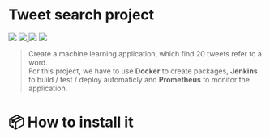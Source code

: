 # Tweet search project

<p>
  <img src="https://img.shields.io/static/v1?label=Type%20of%20project&message=Project%202&color=brightgreen">
  <a href="moodle.path">
    <img src="https://img.shields.io/static/v1?label=Subject&message=Tweet%20Search%20App&color=green">
  </a>
  <img src="https://img.shields.io/static/v1?label=Years&message=2020-2021&color=yellowgreen">
  <img src="https://img.shields.io/static/v1?label=Version&message=v0&color=yellow">
</p>

> Create a machine learning application, which find 20 tweets refer to a word.  
> For this project, we have to use **Docker** to create packages, **Jenkins** to build / test / deploy automaticly and **Prometheus** to monitor the application.

# 📦 How to install it
